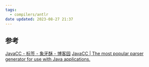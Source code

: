 ```yaml
---
tags:
  - compilers/antlr
date updated: 2023-08-27 21:37
---
```




## 参考

[JavaCC - 标签 - 象牙酥 - 博客园](https://www.cnblogs.com/suhaha/tag/JavaCC/)
[JavaCC | The most popular parser generator for use with Java applications.](https://javacc.github.io/javacc/)